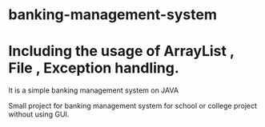 # banking-management-system
# Including the usage of ArrayList , File , Exception handling.
It is a simple banking management system on JAVA 

Small project for banking management system for school or college project without using GUI. 
